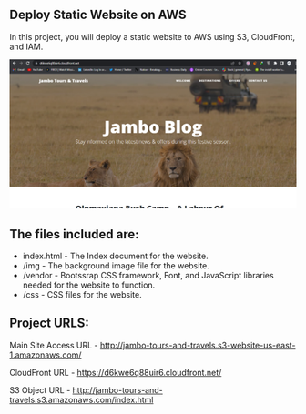 Deploy Static Website on AWS
----------------------------

In this project, you will deploy a static website to AWS using S3, CloudFront, and IAM.

![](https://github.com/steve-njuguna-k/AWS-Beginner-Static-Website/blob/master/screenshots/CloudFront-Supported-Site.PNG)

The files included are:
----------------------
- index.html - The Index document for the website.
- /img - The background image file for the website.
- /vendor - Bootssrap CSS framework, Font, and JavaScript libraries needed for the website to function.
- /css - CSS files for the website.

Project URLS:
------------
Main Site Access URL - http://jambo-tours-and-travels.s3-website-us-east-1.amazonaws.com/

CloudFront URL - https://d6kwe6q88uir6.cloudfront.net/

S3 Object URL - http://jambo-tours-and-travels.s3.amazonaws.com/index.html
